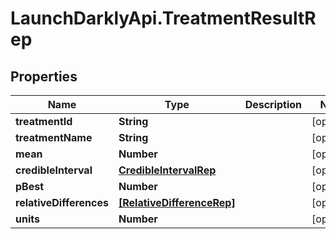 # LaunchDarklyApi.TreatmentResultRep

## Properties

Name | Type | Description | Notes
------------ | ------------- | ------------- | -------------
**treatmentId** | **String** |  | [optional] 
**treatmentName** | **String** |  | [optional] 
**mean** | **Number** |  | [optional] 
**credibleInterval** | [**CredibleIntervalRep**](CredibleIntervalRep.md) |  | [optional] 
**pBest** | **Number** |  | [optional] 
**relativeDifferences** | [**[RelativeDifferenceRep]**](RelativeDifferenceRep.md) |  | [optional] 
**units** | **Number** |  | [optional] 


